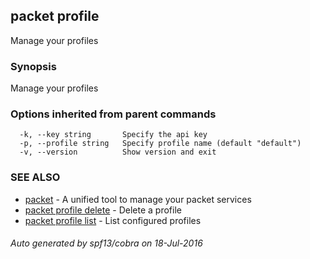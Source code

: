 ## packet profile

Manage your profiles

### Synopsis


Manage your profiles

### Options inherited from parent commands

```
  -k, --key string       Specify the api key
  -p, --profile string   Specify profile name (default "default")
  -v, --version          Show version and exit
```

### SEE ALSO
* [packet](packet.md)	 - A unified tool to manage your packet services
* [packet profile delete](packet_profile_delete.md)	 - Delete a profile
* [packet profile list](packet_profile_list.md)	 - List configured profiles

###### Auto generated by spf13/cobra on 18-Jul-2016
